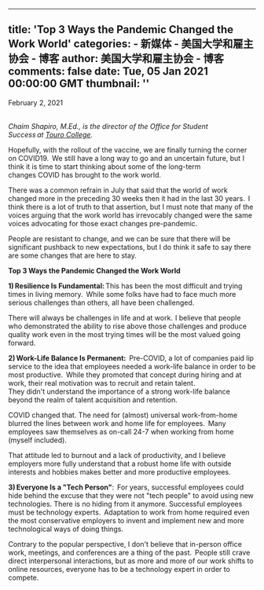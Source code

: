 
---
title: 'Top 3 Ways the Pandemic Changed the Work World'
categories: 
    - 新媒体
    - 美国大学和雇主协会 - 博客
author: 美国大学和雇主协会 - 博客
comments: false
date: Tue, 05 Jan 2021 00:00:00 GMT
thumbnail: ''
---

<div>   
February 2, 2021<br><br>
<p><i><span data-contrast="none">Chaim Shapiro, </span></i><i><span data-contrast="none">M.Ed.,</span></i><i><span data-contrast="none"> is the director of the </span></i><i><span data-contrast="none">Office for Student Success </span></i><i><span data-contrast="none">at </span></i><a href="https://www.touro.edu/" target="_blank" rel="noopener"><i><span data-contrast="none">Touro College</span></i></a><i><span data-contrast="none">.</span></i><span data-ccp-props="&#123;"201341983":0,"335559739":160,"335559740":240&#125;"> </span><span data-contrast="none"> </span><span data-contrast="none"> </span><span data-ccp-props="&#123;"201341983":0,"335559739":160,"335559740":240&#125;"> </span></p>
<p><span data-contrast="none">Hopefully, with the rollout of the vaccine, we are finally turning the corner on COVID19.  We still have a long way to go and an uncertain future, but I think it is time to start thinking about some of the long-term changes </span><span data-contrast="none">COVID</span><span data-contrast="none"> has brought to the work world.</span><span data-contrast="none"> </span><span data-ccp-props="&#123;"201341983":0,"335559739":160,"335559740":240&#125;"> </span><span data-contrast="none"> </span><span data-contrast="none"> </span><span data-ccp-props="&#123;"201341983":0,"335559739":160,"335559740":240&#125;"> </span></p>
<p><span data-contrast="none">There was a common refrain in July that said that the world of work changed more in the preceding 30 weeks then it had in the last 30 years.  I think there is a lot of truth to that assertion, but I must note that many of the voices arguing that the work world has irrevocably changed were the same voices advocating for those exact </span><span data-contrast="none">changes</span><span data-contrast="none"> pre-pandemic.</span><span data-contrast="none"> </span><span data-ccp-props="&#123;"201341983":0,"335559739":160,"335559740":240&#125;"> </span><span data-contrast="none"> </span><span data-ccp-props="&#123;"201341983":0,"335559739":160,"335559740":240&#125;"> </span></p>
<p><span data-contrast="none">People are resistant to change, and we can be sure that there will be significant pushback to new expectations, but I do think it safe to say there are some changes that are here to stay.   </span><span data-ccp-props="&#123;"201341983":0,"335559739":160,"335559740":240&#125;"> </span><span data-contrast="none"> </span><span data-ccp-props="&#123;"201341983":0,"335559739":160,"335559740":240&#125;"> </span></p>
<p><b><span data-contrast="none">Top 3 Ways </span></b><b><span data-contrast="none">t</span></b><b><span data-contrast="none">he Pandemic Changed </span></b><b><span data-contrast="none">t</span></b><b><span data-contrast="none">he Work World </span></b><span data-ccp-props="&#123;"201341983":0,"335551550":1,"335551620":1,"335559739":160,"335559740":240&#125;"> </span><span data-contrast="none"> </span><span data-contrast="none"> </span><span data-ccp-props="&#123;"201341983":0,"335559739":160,"335559740":240&#125;"> </span></p>
<p><strong>1) </strong><b><span data-contrast="none">Resilience </span></b><b><span data-contrast="none">I</span></b><b><span data-contrast="none">s Fundamental: </span></b><span data-contrast="none">This has been the most difficult and trying times in living memory.  While some folks have had to face much more serious challenges than others, all have been challenged. </span><span data-contrast="none"> </span><span data-ccp-props="&#123;"201341983":0,"335559739":160,"335559740":240&#125;"> </span><span data-contrast="none"> </span><span data-contrast="none"> </span><span data-ccp-props="&#123;"201341983":0,"335559739":160,"335559740":240&#125;"> </span></p>
<p><span data-contrast="none">There will always be challenges in life and at work.  I believe that people who demonstrated the ability to rise above those challenges and produce quality work even in the most trying times will be the most valued going forward</span><span data-contrast="none">.</span><span data-ccp-props="&#123;"201341983":0,"335559739":160,"335559740":240&#125;"> </span><span data-contrast="none"> </span><span data-contrast="none"> </span><span data-ccp-props="&#123;"201341983":0,"335559739":160,"335559740":240&#125;"> </span></p>
<p><strong>2) </strong><b><span data-contrast="none">Work-Life Balance Is Permanent:</span></b><span data-contrast="none">  Pre-</span><span data-contrast="none">COVID</span><span data-contrast="none">, a lot of companies paid lip service to the idea that employees needed a work-life balance </span><span data-contrast="none">in order to</span><span data-contrast="none"> be most productive.  While they promoted that concept during hiring and at work, their real motivation was to recruit and retain talent. They </span><span data-contrast="none">didn't</span><span data-contrast="none"> understand the importance of a strong work-life balance beyond the realm of talent acquisition and retention.</span><span data-contrast="none"> </span><span data-ccp-props="&#123;"201341983":0,"335559739":160,"335559740":240&#125;"> </span><span data-contrast="none"> </span><span data-contrast="none"> </span><span data-ccp-props="&#123;"201341983":0,"335559739":160,"335559740":240&#125;"> </span></p>
<p><span data-contrast="none">COVID</span><span data-contrast="none"> changed that. The need for (almost) universal work-from-home blurred the lines between work and home life for employees.  Many employees saw themselves as on-call 24-7 when working from home (myself included).  </span><span data-contrast="none"> </span><span data-ccp-props="&#123;"201341983":0,"335559739":160,"335559740":240&#125;"> </span><span data-contrast="none"> </span><span data-contrast="none"> </span><span data-ccp-props="&#123;"201341983":0,"335559739":160,"335559740":240&#125;"> </span></p>
<p><span data-contrast="none">That attitude led to burnout and a lack of productivity, and I believe employers more fully understand that a robust home life with outside interests and hobbies makes better and more productive employees.  </span><span data-contrast="none"> </span><span data-ccp-props="&#123;"201341983":0,"335559739":160,"335559740":240&#125;"> </span><span data-contrast="none"> </span><span data-contrast="none"> </span><span data-ccp-props="&#123;"201341983":0,"335559739":160,"335559740":240&#125;"> </span></p>
<p><strong>3) </strong><b><span data-contrast="none">Everyone </span></b><b><span data-contrast="none">I</span></b><b><span data-contrast="none">s a "Tech Person"</span></b><span data-contrast="none">:  For years, successful employees could hide behind the excuse that they were not "tech people" to avoid </span><span data-contrast="none">using</span><span data-contrast="none"> new technologies. There is no hiding from it anymore. Successful employees must be technology experts.  Adaptation to work from home </span><span data-contrast="none">required even the most conservative employers to invent and implement new and more technological ways of doing things.</span><span data-contrast="none"> </span><span data-ccp-props="&#123;"201341983":0,"335559739":160,"335559740":240&#125;"> </span><span data-contrast="none"> </span><span data-contrast="none"> </span><span data-ccp-props="&#123;"201341983":0,"335559739":160,"335559740":240&#125;"> </span></p>
<p><span data-contrast="none">Contrary to the popular perspective, I </span><span data-contrast="none">don't</span><span data-contrast="none"> believe that in-person office work, meetings, and conferences are a thing of the past.  People still crave direct interpersonal interactions, but as more and more of our work shifts to online resources, everyone </span><span data-contrast="none">has to</span><span data-contrast="none"> be a technology expert in order to compete. </span><span data-contrast="none"> </span><span data-ccp-props="&#123;"201341983":0,"335559739":160,"335559740":240&#125;"> </span></p>
<p><span data-contrast="none"> </span><span data-ccp-props="&#123;"201341983":2,"335559739":160,"335559740":235&#125;"> </span></p>
<p><span data-ccp-props="&#123;"201341983":0,"335559739":160,"335559740":240&#125;"> </span></p>
                      
</div>
            